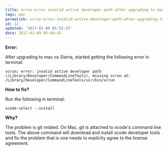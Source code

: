 ```yaml
---
title: xcrun error invalid active developer path after upgrading to mac os sierra
tags: mac
permalink: xcrun-error-invalid-active-developer-path-after-upgrading-to-mac-os-sierra
id: 12
updated: '2017-01-09 05:52:25'
date: 2017-01-09 05:48:43
---
```


**Error:**

After upgrading to mac os Sierra, started getting the following error in terminal:

```
xcrun: error: invalid active developer path (/Library/Developer/CommandLineTools), missing xcrun at: /Library/Developer/CommandLineTools/usr/bin/xcrun
```

**How to fix?**

Run the following in terminal:

` xcode-select --install `

**Why?**

The problem is git related. On Mac, git is attached to xcode's command line tools. The above command will download and install xcode developer tools and fix the problem that is one needs to explicity agree to the license agreement.
